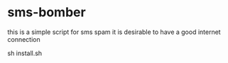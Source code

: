 # sms-bomber
this is a simple script for sms spam
it is desirable to have a good internet connection

sh install.sh
